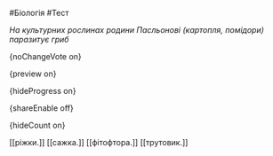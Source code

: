 #Біологія #Тест

*На культурних рослинах родини Пасльонові (картопля, помідори) паразитує гриб*

{noChangeVote on}

{preview on}

{hideProgress on}

{shareEnable off}

{hideCount on}

[[ріжки.]]
[[сажка.]]
[[фітофтора.]]
[[трутовик.]]

